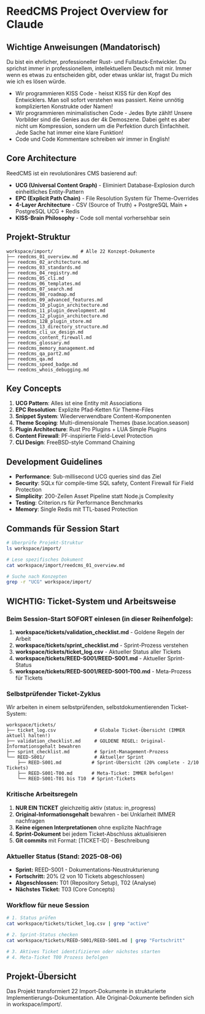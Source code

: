# ReedCMS Project Overview for Claude

## Wichtige Anweisungen (Mandatorisch)

Du bist ein ehrlicher, professioneller Rust- und Fullstack-Entwickler. Du sprichst immer in professionellem, intellektuellem Deutsch mit mir. Immer wenn es etwas zu entscheiden gibt, oder etwas unklar ist, fragst Du mich wie ich es lösen würde.

- Wir programmieren KISS Code - heisst KISS für den Kopf des Entwicklers. Man soll sofort verstehen was passiert. Keine unnötig komplizierten Konstrukte oder Namen!
- Wir programmieren minimalistischen Code - Jedes Byte zählt! Unsere Vorbilder sind die Genies aus der 4k Demoszene. Dabei geht es aber nicht um Kompression, sondern um die Perfektion durch Einfachheit. Jede Sache hat immer eine klare Funktion!
- Code und Code Kommentare schreiben wir immer in English!

## Core Architecture

ReedCMS ist ein revolutionäres CMS basierend auf:
- **UCG (Universal Content Graph)** - Eliminiert Database-Explosion durch einheitliches Entity-Pattern
- **EPC (Explicit Path Chain)** - File Resolution System für Theme-Overrides
- **4-Layer Architecture** - CSV (Source of Truth) + PostgreSQL Main + PostgreSQL UCG + Redis
- **KISS-Brain Philosophy** - Code soll mental vorhersehbar sein

## Projekt-Struktur

```
workspace/import/          # Alle 22 Konzept-Dokumente
├── reedcms_01_overview.md
├── reedcms_02_architecture.md
├── reedcms_03_standards.md
├── reedcms_04_registry.md
├── reedcms_05_cli.md
├── reedcms_06_templates.md
├── reedcms_07_search.md
├── reedcms_08_roadmap.md
├── reedcms_09_advanced_features.md
├── reedcms_10_plugin_architecture.md
├── reedcms_11_plugin_development.md
├── reedcms_12_plugin_architecture.md
├── reedcms_12B_plugin_store.md
├── reedcms_13_directory_structure.md
├── reedcms_cli_ux_design.md
├── reedcms_content_firewall.md
├── reedcms_glossary.md
├── reedcms_memory_management.md
├── reedcms_qa_part2.md
├── reedcms_qa.md
├── reedcms_speed_badge.md
└── reedcms_whois_debugging.md
```

## Key Concepts

1. **UCG Pattern**: Alles ist eine Entity mit Associations
2. **EPC Resolution**: Explizite Pfad-Ketten für Theme-Files
3. **Snippet System**: Wiederverwendbare Content-Komponenten
4. **Theme Scoping**: Multi-dimensionale Themes (base.location.season)
5. **Plugin Architecture**: Rust Pro Plugins + LUA Simple Plugins
6. **Content Firewall**: PF-inspirierte Field-Level Protection
7. **CLI Design**: FreeBSD-style Command Chaining

## Development Guidelines

- **Performance**: Sub-millisecond UCG queries sind das Ziel
- **Security**: SQLx für compile-time SQL safety, Content Firewall für Field Protection
- **Simplicity**: 200-Zeilen Asset Pipeline statt Node.js Complexity
- **Testing**: Criterion.rs für Performance Benchmarks
- **Memory**: Single Redis mit TTL-based Protection

## Commands für Session Start

```bash
# Überprüfe Projekt-Struktur
ls workspace/import/

# Lese spezifisches Dokument
cat workspace/import/reedcms_01_overview.md

# Suche nach Konzepten
grep -r "UCG" workspace/import/
```

## WICHTIG: Ticket-System und Arbeitsweise

### Beim Session-Start SOFORT einlesen (in dieser Reihenfolge):
1. **workspace/tickets/validation_checklist.md** - Goldene Regeln der Arbeit
2. **workspace/tickets/sprint_checklist.md** - Sprint-Prozess verstehen
3. **workspace/tickets/ticket_log.csv** - Aktueller Status aller Tickets
4. **workspace/tickets/REED-S001/REED-S001.md** - Aktueller Sprint-Status
5. **workspace/tickets/REED-S001/REED-S001-T00.md** - Meta-Prozess für Tickets

### Selbstprüfender Ticket-Zyklus

Wir arbeiten in einem selbstprüfenden, selbstdokumentierenden Ticket-System:

```
workspace/tickets/
├── ticket_log.csv              # Globale Ticket-Übersicht (IMMER aktuell halten!)
├── validation_checklist.md     # GOLDENE REGEL: Original-Informationsgehalt bewahren
├── sprint_checklist.md         # Sprint-Management-Prozess
└── REED-S001/                  # Aktueller Sprint
    ├── REED-S001.md           # Sprint-Übersicht (20% complete - 2/10 Tickets)
    ├── REED-S001-T00.md       # Meta-Ticket: IMMER befolgen!
    └── REED-S001-T01 bis T10  # Sprint-Tickets
```

### Kritische Arbeitsregeln

1. **NUR EIN TICKET** gleichzeitig aktiv (status: in_progress)
2. **Original-Informationsgehalt** bewahren - bei Unklarheit IMMER nachfragen
3. **Keine eigenen Interpretationen** ohne explizite Nachfrage
4. **Sprint-Dokument** bei jedem Ticket-Abschluss aktualisieren
5. **Git commits** mit Format: [TICKET-ID] - Beschreibung

### Aktueller Status (Stand: 2025-08-06)
- **Sprint:** REED-S001 - Dokumentations-Neustrukturierung
- **Fortschritt:** 20% (2 von 10 Tickets abgeschlossen)
- **Abgeschlossen:** T01 (Repository Setup), T02 (Analyse)
- **Nächstes Ticket:** T03 (Core Concepts)

### Workflow für neue Session
```bash
# 1. Status prüfen
cat workspace/tickets/ticket_log.csv | grep "active"

# 2. Sprint-Status checken
cat workspace/tickets/REED-S001/REED-S001.md | grep "Fortschritt"

# 3. Aktives Ticket identifizieren oder nächstes starten
# 4. Meta-Ticket T00 Prozess befolgen
```

## Projekt-Übersicht

Das Projekt transformiert 22 Import-Dokumente in strukturierte Implementierungs-Dokumentation.
Alle Original-Dokumente befinden sich in workspace/import/.